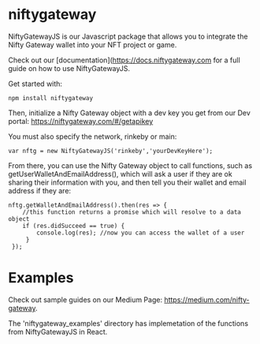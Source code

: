 # niftygateway

NiftyGatewayJS is our Javascript package that allows you to integrate the Nifty Gateway wallet into your NFT project or game. 

Check out our [documentation](https://docs.niftygateway.com for a full guide on how to use NiftyGatewayJS.

Get started with:

```
npm install niftygateway
```
Then, initialize a Nifty Gateway object with a dev key you get from our Dev portal: https://niftygateway.com/#/getapikey

You must also specify the network, rinkeby or main:

```
var nftg = new NiftyGatewayJS('rinkeby','yourDevKeyHere');
```

From there, you can use the Nifty Gateway object to call functions, such as getUserWalletAndEmailAddress(), which will ask a user if they are ok sharing their information with you, and then tell you their wallet and email address if they are:

```
nftg.getWalletAndEmailAddress().then(res => {
    //this function returns a promise which will resolve to a data object
    if (res.didSucceed == true) {
        console.log(res); //now you can access the wallet of a user
     }
 });
 ```

# Examples

Check out sample guides on our Medium Page: https://medium.com/nifty-gateway.

The 'niftygateway_examples' directory has implemetation of the functions from NiftyGatewayJS in React.
